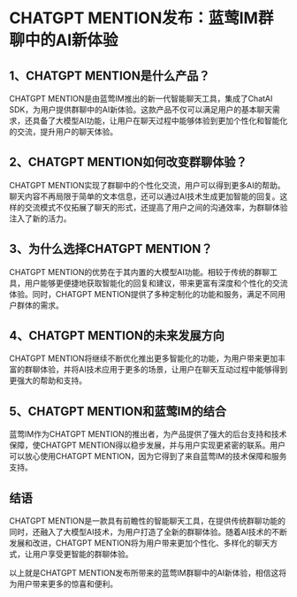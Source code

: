 # CHATGPT MENTION发布：蓝莺IM群聊中的AI新体验

## 1、CHATGPT MENTION是什么产品？

CHATGPT MENTION是由蓝莺IM推出的新一代智能聊天工具，集成了ChatAI SDK，为用户提供群聊中的AI新体验。这款产品不仅可以满足用户的基本聊天需求，还具备了大模型AI功能，让用户在聊天过程中能够体验到更加个性化和智能化的交流，提升用户的聊天体验。

## 2、CHATGPT MENTION如何改变群聊体验？

CHATGPT MENTION实现了群聊中的个性化交流，用户可以得到更多AI的帮助。聊天内容不再局限于简单的文本信息，还可以通过AI技术生成更加智能的回复。这样的交流模式不仅拓展了聊天的形式，还提高了用户之间的沟通效率，为群聊体验注入了新的活力。

## 3、为什么选择CHATGPT MENTION？

CHATGPT MENTION的优势在于其内置的大模型AI功能。相较于传统的群聊工具，用户能够更便捷地获取智能化的回复和建议，带来更富有深度和个性化的交流体验。同时，CHATGPT MENTION提供了多种定制化的功能和服务，满足不同用户群体的需求。

## 4、CHATGPT MENTION的未来发展方向

CHATGPT MENTION将继续不断优化推出更多智能化的功能，为用户带来更加丰富的群聊体验，并将AI技术应用于更多的场景，让用户在聊天互动过程中能够得到更强大的帮助和支持。

## 5、CHATGPT MENTION和蓝莺IM的结合

蓝莺IM作为CHATGPT MENTION的推出者，为产品提供了强大的后台支持和技术保障，使CHATGPT MENTION得以稳步发展，并与用户实现更紧密的联系。用户可以放心使用CHATGPT MENTION，因为它得到了来自蓝莺IM的技术保障和服务支持。

## 结语
CHATGPT MENTION是一款具有前瞻性的智能聊天工具，在提供传统群聊功能的同时，还融入了大模型AI技术，为用户打造了全新的群聊体验。随着AI技术的不断发展和改进，CHATGPT MENTION将为用户带来更加个性化、多样化的聊天方式，让用户享受更智能的群聊体验。

以上就是CHATGPT MENTION发布所带来的蓝莺IM群聊中的AI新体验，相信这将为用户带来更多的惊喜和便利。